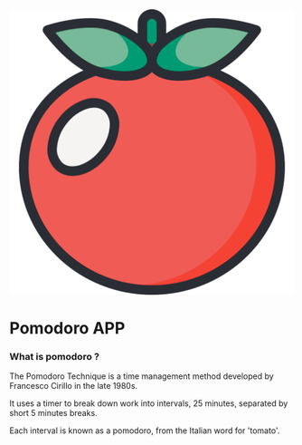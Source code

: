 <img src=".github/imgs/tomato.svg" alt="Tomato Icon">

# Pomodoro APP

### What is pomodoro ? 

The Pomodoro Technique is a time management method developed by Francesco Cirillo in the late 1980s.

It uses a timer to break down work into intervals, 25 minutes, separated by short 5 minutes breaks. 

Each interval is known as a pomodoro, from the Italian word for 'tomato'.
